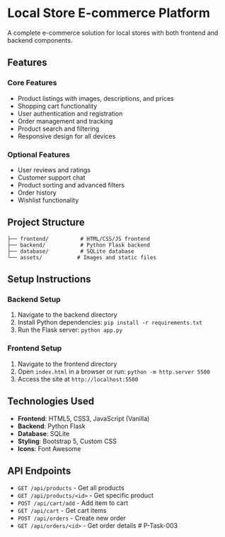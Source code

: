 # Local Store E-commerce Platform

A complete e-commerce solution for local stores with both frontend and backend components.

## Features

### Core Features
- Product listings with images, descriptions, and prices
- Shopping cart functionality
- User authentication and registration
- Order management and tracking
- Product search and filtering
- Responsive design for all devices

### Optional Features
- User reviews and ratings
- Customer support chat
- Product sorting and advanced filters
- Order history
- Wishlist functionality

## Project Structure

```
├── frontend/          # HTML/CSS/JS frontend
├── backend/           # Python Flask backend
├── database/          # SQLite database
└── assets/           # Images and static files
```

## Setup Instructions

### Backend Setup
1. Navigate to the backend directory
2. Install Python dependencies: `pip install -r requirements.txt`
3. Run the Flask server: `python app.py`

### Frontend Setup
1. Navigate to the frontend directory
2. Open `index.html` in a browser or run: `python -m http.server 5500`
3. Access the site at `http://localhost:5500`

## Technologies Used

- **Frontend**: HTML5, CSS3, JavaScript (Vanilla)
- **Backend**: Python Flask
- **Database**: SQLite
- **Styling**: Bootstrap 5, Custom CSS
- **Icons**: Font Awesome

## API Endpoints

- `GET /api/products` - Get all products
- `GET /api/products/<id>` - Get specific product
- `POST /api/cart/add` - Add item to cart
- `GET /api/cart` - Get cart items
- `POST /api/orders` - Create new order
- `GET /api/orders/<id>` - Get order details # P-Task-003

